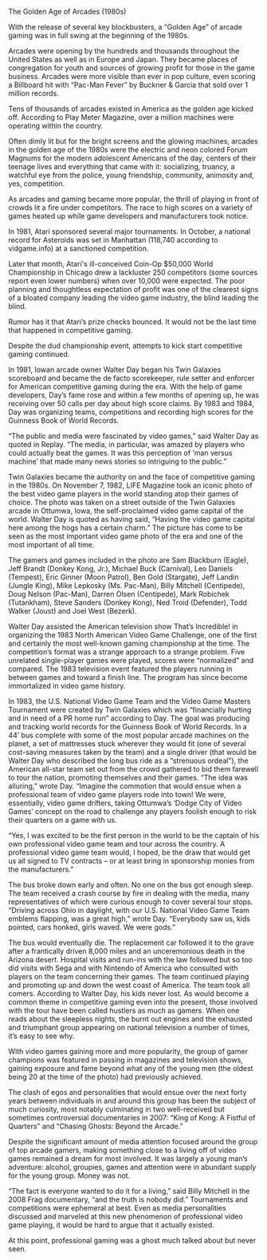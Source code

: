 The Golden Age of Arcades (1980s)With the release of several key blockbusters, a “Golden Age” of arcade gaming was in full swing at the beginning of the 1980s.Arcades were opening by the hundreds and thousands throughout the United States as well as in Europe and Japan. They became places of congregation for youth and sources of growing profit for those in the game business. Arcades were more visible than ever in pop culture, even scoring a Billboard hit with “Pac-Man Fever” by Buckner & Garcia that sold over 1 million records.Tens of thousands of arcades existed in America as the golden age kicked off. According to Play Meter Magazine, over a million machines were operating within the country.Often dimly lit but for the bright screens and the glowing machines, arcades in the golden age of the 1980s were the electric and neon colored Forum Magnums for the modern adolescent Americans of the day, centers of their teenage lives and everything that came with it: socializing, truancy, a watchful eye from the police, young friendship, community, animosity and, yes, competition.As arcades and gaming became more popular, the thrill of playing in front of crowds lit a fire under competitors. The race to high scores on a variety of games heated up while game developers and manufacturers took notice.In 1981, Atari sponsored several major tournaments. In October, a national record for Asteroids was set in Manhattan (118,740 according to vidgame.info) at a sanctioned competition.Later that month, Atari's ill-conceived Coin-Op $50,000 World Championship in Chicago drew a lackluster 250 competitors (some sources report even lower numbers) when over 10,000 were expected. The poor planning and thoughtless expectation of profit was one of the clearest signs of a bloated company leading the video game industry, the blind leading the blind.Rumor has it that Atari’s prize checks bounced. It would not be the last time that happened in competitive gaming.Despite the dud championship event, attempts to kick start competitive gaming continued.In 1981, Iowan arcade owner Walter Day began his Twin Galaxies scoreboard and became the de facto scorekeeper, rule setter and enforcer for American competitive gaming during the era. With the help of game developers, Day’s fame rose and within a few months of opening up, he was receiving over 50 calls per day about high score claims. By 1983 and 1984, Day was organizing teams, competitions and recording high scores for the Guinness Book of World Records.“The public and media were fascinated by video games,” said Walter Day as quoted in Replay. “The media, in particular, was amazed by players who could actually beat the games. It was this perception of ‘man versus machine’ that made many news stories so intriguing to the public.”Twin Galaxies became the authority on and the face of competitive gaming in the 1980s. On November 7, 1982, LIFE Magazine took an iconic photo of the best video game players in the world standing atop their games of choice. The photo was taken on a street outside of the Twin Galaxies arcade in Ottumwa, Iowa, the self-proclaimed video game capital of the world. Walter Day is quoted as having said, “Having the video game capital here among the hogs has a certain charm.” The picture has come to be seen as the most important video game photo of the era and one of the most important of all time.The gamers and games included in the photo are Sam Blackburn (Eagle), Jeff Brandt (Donkey Kong, Jr.), Michael Buck (Carnival), Leo Daniels (Tempest), Eric Ginner (Moon Patrol), Ben Gold (Stargate), Jeff Landin (Jungle King), Mike Lepkosky (Ms. Pac-Man), Billy Mitchell (Centipede), Doug Nelson (Pac-Man), Darren Olsen (Centipede), Mark Robichek (Tutankham), Steve Sanders (Donkey Kong), Ned Troid (Defender), Todd Walker (Joust) and Joel West (Bezerk).Walter Day assisted the American television show That’s Incredible! in organizing the 1983 North American Video Game Challenge, one of the first and certainly the most well-known gaming championship at the time. The competition’s format was a strange approach to a strange problem. Five unrelated single-player games were played, scores were “normalized” and compared. The 1983 television event featured the players running in between games and toward a finish line. The program has since become immortalized in video game history.In 1983, the U.S. National Video Game Team and the Video Game Masters Tournament were created by Twin Galaxies which was “financially hurting and in need of a PR home run” according to Day. The goal was producing and tracking world records for the Guinness Book of World Records. In a 44’ bus complete with some of the most popular arcade machines on the planet, a set of mattresses stuck wherever they would fit (one of several cost-saving measures taken by the team) and a single driver (that would be Walter Day who described the long bus ride as a “strenuous ordeal”), the American all-star team set out from the crowd gathered to bid them farewell to tour the nation, promoting themselves and their games.“The idea was alluring,” wrote Day. “Imagine the commotion that would ensue when a professional team of video game players rode into town! We were, essentially, video game drifters, taking Ottumwa’s ‘Dodge City of Video Games’ concept on the road to challenge any players foolish enough to risk their quarters on a game with us.“Yes, I was excited to be the first person in the world to be the captain of his own professional video game team and tour across the country. A professional video game team would, I hoped, be the draw that would get us all signed to TV contracts – or at least bring in sponsorship monies from the manufacturers.”The bus broke down early and often. No one on the bus got enough sleep. The team received a crash course by fire in dealing with the media, many representatives of which were curious enough to cover several tour stops.“Driving across Ohio in daylight, with our U.S. National Video Game Team emblems flapping, was a great high,” wrote Day. “Everybody saw us, kids pointed, cars honked, girls waved. We were gods.”The bus would eventually die. The replacement car followed it to the grave after a frantically driven 8,000 miles and an unceremonious death in the Arizona desert. Hospital visits and run-ins with the law followed but so too did visits with Sega and with Nintendo of America who consulted with players on the team concerning their games. The team continued playing and promoting up and down the west coast of America.The team took all comers. According to Walter Day, his kids never lost.As would become a common theme in competitive gaming even into the present, those involved with the tour have been called hustlers as much as gamers. When one reads about the sleepless nights, the burnt out engines and the exhausted and triumphant group appearing on national television a number of times, it’s easy to see why.With video games gaining more and more popularity, the group of gamer champions was featured in passing in magazines and television shows, gaining exposure and fame beyond what any of the young men (the oldest being 20 at the time of the photo) had previously achieved.The clash of egos and personalities that would ensue over the next forty years between individuals in and around this group has been the subject of much curiosity, most notably culminating in two well-received but sometimes controversial documentaries in 2007: “King of Kong: A Fistful of Quarters” and “Chasing Ghosts: Beyond the Arcade.”Despite the significant amount of media attention focused around the group of top arcade gamers, making something close to a living off of video games remained a dream for most involved. It was largely a young man’s adventure: alcohol, groupies, games and attention were in abundant supply for the young group. Money was not.“The fact is everyone wanted to do it for a living,” said Billy Mitchell in the 2008 Frag documentary, “and the truth is nobody did.”Tournaments and competitions were ephemeral at best. Even as media personalities discussed and marveled at this new phenomenon of professional video game playing, it would be hard to argue that it actually existed.At this point, professional gaming was a ghost much talked about but never seen.